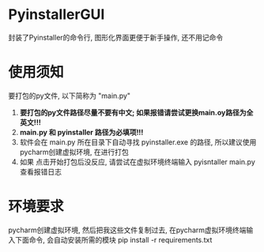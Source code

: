 # PyinstallerGUI
封装了Pyinstaller的命令行, 图形化界面更便于新手操作, 还不用记命令

# 使用须知
要打包的py文件, 以下简称为 "main.py"
 1. **要打包的py文件路径尽量不要有中文; 如果报错请尝试更换main.oy路径为全英文!!!**
 2. **main.py 和 pyinstaller 路径为必填项!!!**
 3. 软件会在 main.py 所在目录下自动寻找 pyinstaller.exe 的路径, 所以建议使用pycharm创建虚拟环境, 在进行打包
 4. 如果 点击开始打包后没反应, 请尝试在虚拟环境终端输入 pyisntaller main.py 查看报错日志
# 环境要求
pycharm创建虚拟环境, 然后把我这些文件复制过去, 在pycharm虚拟环境终端输入下面命令, 会自动安装所需的模块
pip install -r requirements.txt
